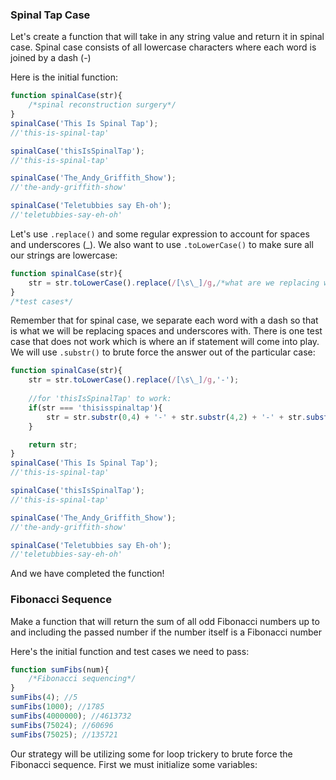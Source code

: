 ### Spinal Tap Case
Let's create a function that will take in any string value and return it in spinal case. Spinal case consists of all lowercase characters where each word is joined by a dash (-)

Here is the initial function:

```Javascript
function spinalCase(str){
	/*spinal reconstruction surgery*/
}
spinalCase('This Is Spinal Tap');
//'this-is-spinal-tap'

spinalCase('thisIsSpinalTap');
//'this-is-spinal-tap'

spinalCase('The_Andy_Griffith_Show');
//'the-andy-griffith-show'

spinalCase('Teletubbies say Eh-oh');
//'teletubbies-say-eh-oh'
```

Let's use `.replace()` and some regular expression to account for spaces and underscores (_). We also want to use `.toLowerCase()` to make sure all our strings are lowercase:

```Javascript
function spinalCase(str){
	str = str.toLowerCase().replace(/[\s\_]/g,/*what are we replacing with?*/);
}
/*test cases*/
```

Remember that for spinal case, we separate each word with a dash so that is what we will be replacing spaces and underscores with. There is one test case that does not work which is where an if statement will come into play. We will use `.substr()` to brute force the answer out of the particular case:

```Javascript
function spinalCase(str){
	str = str.toLowerCase().replace(/[\s\_]/g,'-');
	
	//for 'thisIsSpinalTap' to work:
	if(str === 'thisisspinaltap'){
		str = str.substr(0,4) + '-' + str.substr(4,2) + '-' + str.substr(6,6) + '-' + str.substr(12);
	}

	return str;
}
spinalCase('This Is Spinal Tap');
//'this-is-spinal-tap'

spinalCase('thisIsSpinalTap');
//'this-is-spinal-tap'

spinalCase('The_Andy_Griffith_Show');
//'the-andy-griffith-show'

spinalCase('Teletubbies say Eh-oh');
//'teletubbies-say-eh-oh'
```

And we have completed the function!

### Fibonacci Sequence
Make a function that will return the sum of all odd Fibonacci numbers up to and including the passed number if the number itself is a Fibonacci number

Here's the initial function and test cases we need to pass:

```Javascript
function sumFibs(num){
	/*Fibonacci sequencing*/
}
sumFibs(4); //5
sumFibs(1000); //1785
sumFibs(4000000); //4613732
sumFibs(75024); //60696
sumFibs(75025); //135721
```

Our strategy will be utilizing some for loop trickery to brute force the Fibonacci sequence. First we must initialize some variables: